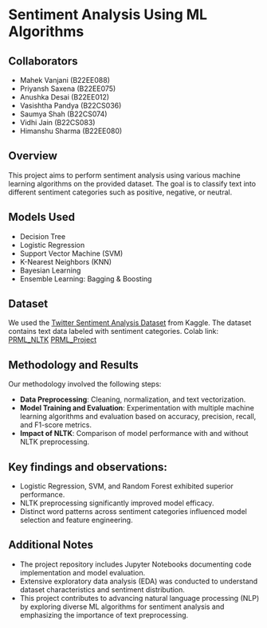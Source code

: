 # Sentiment Analysis Using ML Algorithms

## Collaborators
- Mahek Vanjani (B22EE088)
- Priyansh Saxena (B22EE075)
- Anushka Desai (B22EE012)
- Vasishtha Pandya (B22CS036)
- Saumya Shah (B22CS074)
- Vidhi Jain (B22CS083)
- Himanshu Sharma (B22EE080)

## Overview
This project aims to perform sentiment analysis using various machine learning algorithms on the provided dataset. The goal is to classify text into different sentiment categories such as positive, negative, or neutral.

## Models Used
- Decision Tree
- Logistic Regression
- Support Vector Machine (SVM)
- K-Nearest Neighbors (KNN)
- Bayesian Learning
- Ensemble Learning: Bagging & Boosting

## Dataset
We used the [Twitter Sentiment Analysis Dataset](https://www.kaggle.com/datasets/abhi8923shriv/sentiment-analysis-dataset) from Kaggle. The dataset contains text data labeled with sentiment categories.
Colab link:
[PRML_NLTK](https://colab.research.google.com/drive/1ve_W16xDOUdZ6SFE2UtGImb0tKAohI6a?usp=chrome_ntp#scrollTo=W2Nlv4m5Aj2f)
[PRML_Project](https://colab.research.google.com/drive/1_9mr_G1Wt8bteyyMEFJYBImPcIteTcSQ#scrollTo=97LHfdJXw50r)

## Methodology and Results
Our methodology involved the following steps:
- **Data Preprocessing**: Cleaning, normalization, and text vectorization.
- **Model Training and Evaluation**: Experimentation with multiple machine learning algorithms and evaluation based on accuracy, precision, recall, and F1-score metrics.
- **Impact of NLTK**: Comparison of model performance with and without NLTK preprocessing.
  
## Key findings and observations:
- Logistic Regression, SVM, and Random Forest exhibited superior performance.
- NLTK preprocessing significantly improved model efficacy.
- Distinct word patterns across sentiment categories influenced model selection and feature engineering.

## Additional Notes
- The project repository includes Jupyter Notebooks documenting code implementation and model evaluation.
- Extensive exploratory data analysis (EDA) was conducted to understand dataset characteristics and sentiment distribution.
- This project contributes to advancing natural language processing (NLP) by exploring diverse ML algorithms for sentiment analysis and emphasizing the importance of text preprocessing.
